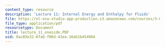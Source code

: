 ```yaml
---
content_type: resource
description: 'Lecture 11: Internal Energy and Enthalpy for Fluids'
file: https://ol-ocw-studio-app-production.s3.amazonaws.com/courses/3-00-thermodynamics-of-materials-fall-2002/8ac85e326fa6f06d43ea16eb1b454964_lecture_11_oneside.PDF
file_type: application/pdf
resourcetype: Document
title: lecture_11_oneside.PDF
uid: 8ac85e32-6fa6-f06d-43ea-16eb1b454964
---
```

